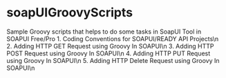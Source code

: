 soapUIGroovyScripts
===================

Sample Groovy scripts that helps to do some tasks in SoapUI Tool in SOAPUI Free/Pro
    1. Coding Conventions for SOAPUI/READY API Projects\n
    2. Adding HTTP GET Request using Groovy In SOAPUI\n
    3. Adding HTTP POST Request using Groovy In SOAPUI\n
    4. Adding HTTP PUT Request using Groovy In SOAPUI\n
    5. Adding HTTP Delete Request using Groovy In SOAPUI\n
